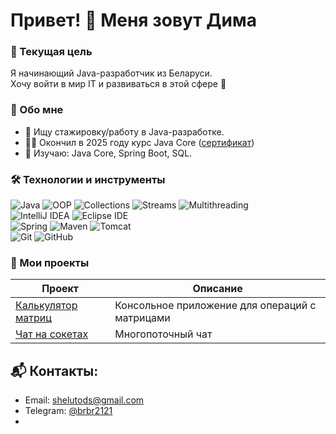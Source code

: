 # Привет! 👋 Меня зовут Дима 

### 🎯 Текущая цель
Я начинающий Java-разработчик из Беларуси.  
Хочу войти в мир IT и развиваться в этой сфере 💪

### 🚀 Обо мне 
- 🔎 Ищу стажировку/работу в Java-разработке.
- 👨‍🎓 Окончил в 2025 году курс Java Core ([сертификат](https://github.com/bnbn2121/Certificates/blob/main/Certificate%20Java%20Core%20IT-Academy.pdf))
- 🌱 Изучаю: Java Core, Spring Boot, SQL.  

### 🛠️ Технологии и инструменты  
![Java](https://img.shields.io/badge/Java-black?logo=openjdk) ![OOP](https://img.shields.io/badge/OOP-green) ![Collections](https://img.shields.io/badge/Collections-green) ![Streams](https://img.shields.io/badge/Streams-green) ![Multithreading](https://img.shields.io/badge/Multithreading-green)  
![IntelliJ IDEA](https://img.shields.io/badge/IntelliJ_IDEA-purple?logo=intellij-idea) ![Eclipse IDE](https://img.shields.io/badge/Eclipse-purple?logo=eclipse)  
![Spring](https://img.shields.io/badge/Spring-blue?logo=spring) ![Maven](https://img.shields.io/badge/Maven-blue?logo=apache-maven) ![Tomcat](https://img.shields.io/badge/Tomcat-blue?logo=apache-tomcat)  
![Git](https://img.shields.io/badge/Git-gray?logo=git) ![GitHub](https://img.shields.io/badge/GitHub-gray?logo=github)

### 📂 Мои проекты  
| Проект | Описание |
|--------|----------|
| [Калькулятор матриц](ссылка) | Консольное приложение для операций с матрицами |
| [Чат на сокетах](ссылка) | Многопоточный чат |  

## 📬 Контакты:
- Email: shelutods@gmail.com
- Telegram: [@brbr2121](https://t.me/brbr2121)
- 
